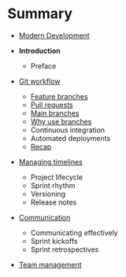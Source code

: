 # Summary

* [Modern Development](README.md)

* **Introduction**
  * Preface

* [Git workflow](workflow/README.md)
  - [Feature branches](workflow/feature_branches.md)
  - [Pull requests](workflow/pull_requests.md)
  - [Main branches](workflow/main_branches.md)
  - [Why use branches](workflow/why.md)
  - Continuous integration
  - Automated deployments
  - [Recap](workflow/recap.md)

* [Managing timelines](timelines/README.md)
  - Project lifecycle
  - Sprint rhythm
  - Versioning
  - Release notes

* [Communication](communication/README.md)
  - Communicating effectively
  - Sprint kickoffs
  - Sprint retrospectives

* [Team management](teams/README.md)
